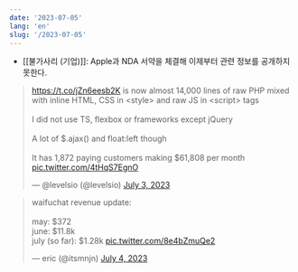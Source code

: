 ```yaml
---
date: '2023-07-05'
lang: 'en'
slug: '/2023-07-05'
---
```


- [[불가사리 (기업)]]: Apple과 NDA 서약을 체결해 이제부터 관련 정보를 공개하지 못한다.

<blockquote class="twitter-tweet"><p lang="en" dir="ltr"><a href="https://t.co/jZn6eesb2K">https://t.co/jZn6eesb2K</a> is now almost 14,000 lines of raw PHP mixed with inline HTML, CSS in &lt;style&gt; and raw JS in &lt;script&gt; tags<br/><br/>I did not use TS, flexbox or frameworks except jQuery<br/><br/>A lot of $.ajax() and float:left though<br/><br/>It has 1,872 paying customers making $61,808 per month <a href="https://t.co/4tHqS7EgnO">pic.twitter.com/4tHqS7EgnO</a></p>&mdash; @levelsio (@levelsio) <a href="https://twitter.com/levelsio/status/1675829733668319233?ref_src=twsrc%5Etfw">July 3, 2023</a></blockquote>

<blockquote class="twitter-tweet"><p lang="en" dir="ltr">waifuchat revenue update:<br/><br/>may: $372<br/>june: $11.8k<br/>july (so far): $1.28k <a href="https://t.co/8e4bZmuQe2">pic.twitter.com/8e4bZmuQe2</a></p>&mdash; eric (@itsmnjn) <a href="https://twitter.com/itsmnjn/status/1676304725426204677?ref_src=twsrc%5Etfw">July 4, 2023</a></blockquote>
